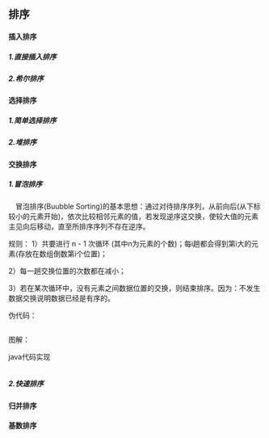  ## 排序
 
 #### 插入排序
 
 ##### 1.直接插入排序
 ##### 2.希尔排序
 
 #### 选择排序
 ##### 1.简单选择排序
 ##### 2.堆排序
 #### 交换排序
 ##### 1.冒泡排序
 &ensp;&ensp;冒泡排序(Buubble Sorting)的基本思想：通过对待排序序列，从前向后(从下标较小的元素开始)，依次比较相邻元素的值，若发现逆序这交换，使较大值的元素主见向后移动，直至所排序序列不存在逆序。

 规则：
1）共要进行 n - 1 次循环 (其中n为元素的个数)；每i趟都会得到第i大的元素(存放在数组倒数第i个位置)；

2）每一趟交换位置的次数都在减小；

3）若在某次循环中，没有元素之间数据位置的交换，则结束排序。因为：不发生数据交换说明数据已经是有序的。

 伪代码：
 ```
 
```
 图解：
 
 java代码实现
 ```
```
 
 ##### 2.快速排序
 #### 归并排序
 #### 基数排序